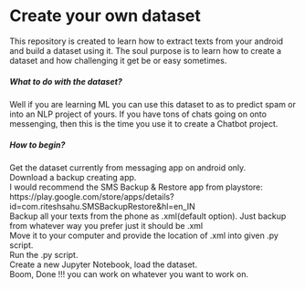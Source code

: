 # Create your own dataset
This repository is created to learn how to extract texts from your android and build a dataset using it. The soul purpose is to learn how to create a dataset and how challenging it get be or easy sometimes. <br>
<h5>What to do with the dataset?</h5>
Well if you are learning ML you can use this dataset to as to predict spam or into an NLP project of yours. If you have tons of chats going on onto messenging, then this is the time you use it to create a Chatbot project.<br>
<h5>How to begin?</h5>
Get the dataset currently from messaging app on android only.<br>
Download a backup creating app.<br>
I would recommend the SMS Backup & Restore app from playstore: <br>
https://play.google.com/store/apps/details?id=com.riteshsahu.SMSBackupRestore&hl=en_IN <br>
Backup all your texts from the phone as .xml(default option). Just backup from whatever way you prefer just it should be .xml<br>
Move it to your computer and provide the location of .xml into given .py script.<br>
Run the .py script.<br>
Create a new Jupyter Notebook, load the dataset.<br>
Boom, Done !!! you can work on whatever you want to work on.<br>
